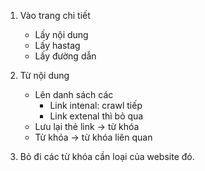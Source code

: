 1. Vào trang chi tiết
	- Lấy nội dung
	- Lấy hastag
	- Lấy đường dẫn
2. Từ nội dung
	- Lên danh sách các
		- Link intenal: crawl tiếp
		- Link extenal thì bỏ qua
	- Lưu lại thẻ link -> từ khóa
	- Từ khóa -> từ khóa liên quan
	
3. Bỏ đi các từ khóa cần loại của website đó.
